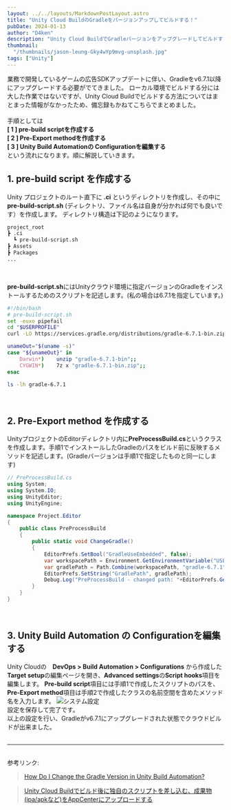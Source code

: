 ```yaml
---
layout: ../../layouts/MarkdownPostLayout.astro
title: "Unity Cloud BuildのGradleをバージョンアップしてビルドする！"
pubDate: 2024-01-13
author: "D4ken"
description: "Unity Cloud BuildでGradleバージョンをアップグレードしてビルドする方法を解説します。"
thumbnail:
  "/thumbnails/jason-leung-Gky4wYp9mvg-unsplash.jpg"
tags: ["Unity"]
---
```


業務で開発しているゲームの広告SDKアップデートに伴い、Gradleをv6.7.1以降にアップグレードする必要がでてきました。
ローカル環境でビルドする分には大した作業ではないですが、Unity Cloud Buildでビルドする方法についてはまとまった情報がなかったため、備忘録もかねてこちらでまとめました。  
<br>
手順としては  
**[ 1 ]  pre-build scriptを作成する**  
**[ 2 ]  Pre-Export methodを作成する**  
**[ 3 ]  Unity Build Automationの Configurationを編集する**  
という流れになります。順に解説していきます。

## 1. pre-build script を作成する
Unity プロジェクトのルート直下に **.ci** というディレクトリを作成し、その中に **pre-build-script.sh** (ディレクトリ、ファイル名は自身が分かれば何でも良いです）を作成します。
ディレクトリ構造は下記のようになります。
```bash
project_root
┣ .ci
  ┗ pre-build-script.sh
┣ Assets
┣ Packages
...
```
<br>

**pre-build-script.sh**にはUnityクラウド環境に指定バージョンのGradleをインストールするためのスクリプトを記述します。(私の場合は6.7.1を指定しています。)
```bash
#!/bin/bash
# pre-build-script.sh
set -euxo pipefail
cd "$USERPROFILE"
curl -LO https://services.gradle.org/distributions/gradle-6.7.1-bin.zip

unameOut="$(uname -s)"
case "${unameOut}" in
    Darwin*)    unzip "gradle-6.7.1-bin";;
    CYGWIN*)    7z x "gradle-6.7.1-bin.zip";;
esac

ls -lh gradle-6.7.1
```
<br>

## 2. Pre-Export method を作成する
UnityプロジェクトのEditorディレクトリ内に**PreProcessBuild.cs**というクラスを作成します。手順1でインストールしたGradleのパスをビルド前に反映するメソッドを記述します。(Gradleバージョンは手順1で指定したものと同一にします)
```c#
// PreProcessBuild.cs
using System;
using System.IO;
using UnityEditor;
using UnityEngine;

namespace Project.Editor
{
    public class PreProcessBuild
    {
        public static void ChangeGradle()
        {
            EditorPrefs.SetBool("GradleUseEmbedded", false);
            var workspacePath = Environment.GetEnvironmentVariable("USERPROFILE");
            var gradlePath = Path.Combine(workspacePath, "gradle-6.7.1");
            EditorPrefs.SetString("GradlePath", gradlePath);
            Debug.Log("PreProcessBuild - changed path: "+EditorPrefs.GetString("GradlePath"));
        }
    }
}
```
<br>

## 3. Unity Build Automation の Configurationを編集する

Unity Cloudの　**DevOps > Build Automation > Configurations** から作成した**Target setup**の編集ページを開き、**Advanced settings**の**Script hooks**項目を編集します。
**Pre-build script**項目には手順1で作成したスクリプトのパスを、**Pre-Export method**項目は手順2で作成したクラスの名前空間を含めたメソッド名を入力します。
![システム設定](/entries/20240113/scripts_hooks.png)  
設定を保存して完了です。  
以上の設定を行い、Gradleがv6.7.1にアップグレードされた状態でクラウドビルドが出来ました。  
<br>
___
<br>
参考リンク:

>[How Do I Change the Gradle Version in Unity Build Automation?](https://support.unity.com/hc/en-us/articles/10900888253076-How-Do-I-Change-the-Gradle-Version-in-UCB-)

>[Unity Cloud Buildでビルド後に独自のスクリプトを差し込む、成果物(ipa/apkなど)をAppCenterにアップロードする](https://blog.yucchiy.com/2022/12/ucb-post-script-upload-to-appcenter/)